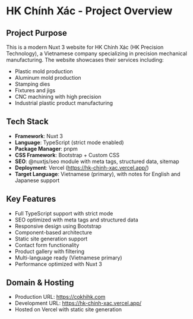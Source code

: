 # HK Chính Xác - Project Overview

## Project Purpose
This is a modern Nuxt 3 website for HK Chính Xác (HK Precision Technology), a Vietnamese company specializing in precision mechanical manufacturing. The website showcases their services including:
- Plastic mold production
- Aluminum mold production
- Stamping dies
- Fixtures and jigs
- CNC machining with high precision
- Industrial plastic product manufacturing

## Tech Stack
- **Framework**: Nuxt 3
- **Language**: TypeScript (strict mode enabled)
- **Package Manager**: pnpm
- **CSS Framework**: Bootstrap + Custom CSS
- **SEO**: @nuxtjs/seo module with meta tags, structured data, sitemap
- **Deployment**: Vercel (https://hk-chinh-xac.vercel.app/)
- **Target Language**: Vietnamese (primary), with notes for English and Japanese support

## Key Features
- Full TypeScript support with strict mode
- SEO optimized with meta tags and structured data
- Responsive design using Bootstrap
- Component-based architecture
- Static site generation support
- Contact form functionality
- Product gallery with filtering
- Multi-language ready (Vietnamese primary)
- Performance optimized with Nuxt 3

## Domain & Hosting
- Production URL: https://cokhihk.com
- Development URL: https://hk-chinh-xac.vercel.app/
- Hosted on Vercel with static site generation